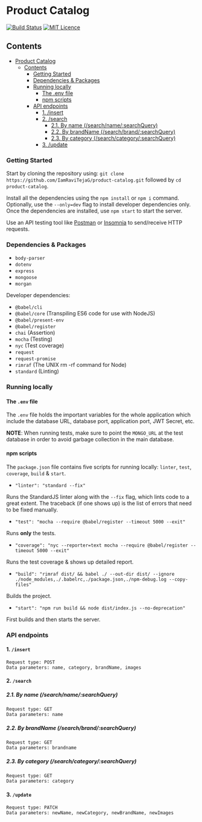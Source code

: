# Product Catalog

[![Build Status](https://travis-ci.org/IamRaviTejaG/product-catalog.svg?branch=master)](https://travis-ci.org/IamRaviTejaG/product-catalog)
[![MIT Licence](https://badges.frapsoft.com/os/mit/mit.png?v=103)](https://opensource.org/licenses/mit-license.php)

## Contents
- [Product Catalog](#product-catalog)
  - [Contents](#contents)
    - [Getting Started](#getting-started)
    - [Dependencies &amp; Packages](#dependencies-amp-packages)
    - [Running locally](#running-locally)
      - [The .env file](#the-env-file)
      - [npm scripts](#npm-scripts)
    - [API endpoints](#api-endpoints)
      - [1. /insert](#1-insert)
      - [2. /search](#2-search)
        - [2.1. By name (/search/name/:searchQuery)](#21-by-name-searchnamesearchquery)
        - [2.2. By brandName (/search/brand/:searchQuery)](#22-by-brandname-searchbrandsearchquery)
        - [2.3. By category (/search/category/:searchQuery)](#23-by-category-searchcategorysearchquery)
      - [3. /update](#3-update)

### Getting Started
Start by cloning the repository using: `git clone https://github.com/IamRaviTejaG/product-catalog.git` followed by `cd product-catalog`.

Install all the dependencies using the `npm install` or `npm i` command. Optionally, use the `--only=dev` flag to install developer dependencies only. Once the dependencies are installed, use `npm start` to start the server.

Use an API testing tool like [Postman](https://www.getpostman.com/downloads/) or [Insomnia](https://insomnia.rest/download/) to send/receive HTTP requests.

### Dependencies & Packages
- `body-parser`
- `dotenv`
- `express`
- `mongoose`
- `morgan`

Developer dependencies:

- `@babel/cli`
- `@babel/core` (Transpiling ES6 code for use with NodeJS)
- `@babel/present-env`
- `@babel/register`
- `chai` (Assertion)
- `mocha` (Testing)
- `nyc` (Test coverage)
- `request`
- `request-promise`
- `rimraf` (The UNIX rm -rf command for Node)
- `standard` (Linting)

### Running locally
#### The `.env` file
The `.env` file holds the important variables for the whole application which include the database URL, database port, application port, JWT Secret, etc.

**NOTE**: When running tests, make sure to point the `MONGO_URL` at the test database in order to avoid garbage collection in the main database.

#### npm scripts
The `package.json` file contains five scripts for running locally: `linter`, `test`, `coverage`, `build` & `start`.

- `"linter": "standard --fix"`

Runs the StandardJS linter along with the `--fix` flag, which lints code to a great extent. The traceback (if one shows up) is the list of errors that need to be fixed manually.

- `"test": "mocha --require @babel/register --timeout 5000 --exit"`

Runs **only** the tests.

- `"coverage": "nyc --reporter=text mocha --require @babel/register --timeout 5000 --exit"`

Runs the test coverage & shows up detailed report.

- `"build": "rimraf dist/ && babel ./ --out-dir dist/ --ignore ./node_modules,./.babelrc,./package.json,./npm-debug.log --copy-files"`

Builds the project.

- `"start": "npm run build && node dist/index.js --no-deprecation"`

First builds and then starts the server.

### API endpoints
#### 1. `/insert`
```
Request type: POST
Data parameters: name, category, brandName, images
```

#### 2. `/search`
##### 2.1. By name (/search/name/:searchQuery)
```
Request type: GET
Data parameters: name
```

##### 2.2. By brandName (/search/brand/:searchQuery)
```
Request type: GET
Data parameters: brandname
```

##### 2.3. By category (/search/category/:searchQuery)
```
Request type: GET
Data parameters: category
```

#### 3. `/update`
```
Request type: PATCH
Data parameters: newName, newCategory, newBrandName, newImages
```